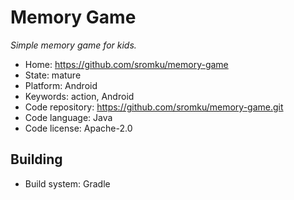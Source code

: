 # Memory Game

_Simple memory game for kids._

- Home: https://github.com/sromku/memory-game
- State: mature
- Platform: Android
- Keywords: action, Android
- Code repository: https://github.com/sromku/memory-game.git
- Code language: Java
- Code license: Apache-2.0

## Building

- Build system: Gradle
